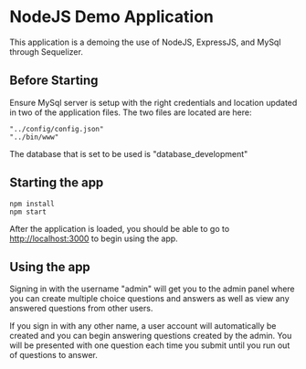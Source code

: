 ﻿# NodeJS Demo Application

This application is a demoing the use of NodeJS, ExpressJS, and MySql through Sequelizer.

## Before Starting
Ensure MySql server is setup with the right credentials and location updated in two of the application
files. The two files are located are here:

```
"../config/config.json"
"../bin/www"
```

The database that is set to be used is "database_development"

## Starting the app

```
npm install
npm start
```

After the application is loaded, you should be able to go to [http://localhost:3000](http://localhost:3000) to begin using the app.
## Using the app
Signing in with the username "admin" will get you to the admin panel where you can
create multiple choice questions and answers as well as view any answered questions from
other users.

If you sign in with any other name, a user account will automatically be created and you can begin
answering questions created by the admin. You will be presented with one question each time you submit
until you run out of questions to answer. 
